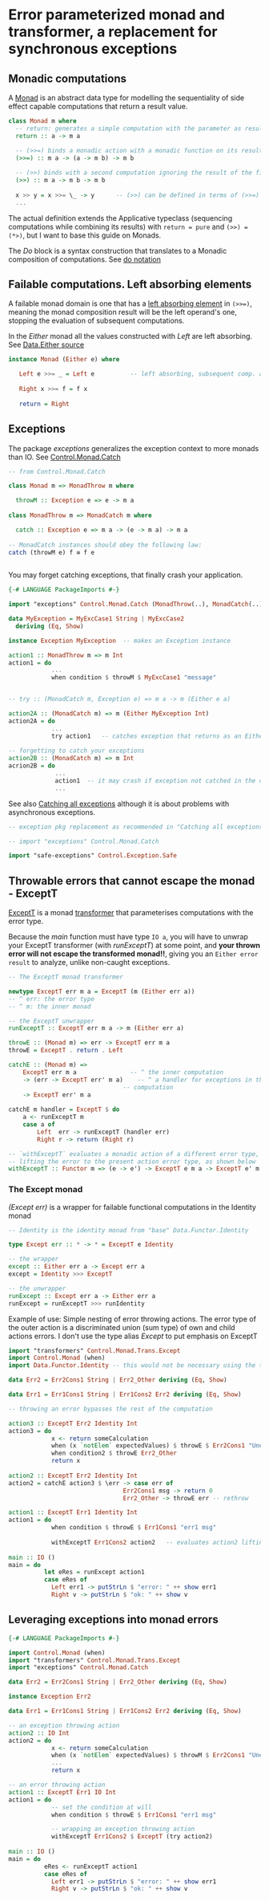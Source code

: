 # Error parameterized monad and transformer, a replacement for synchronous exceptions

## Monadic computations

A [Monad](https://wiki.haskell.org/Monad) is an abstract data type for modelling the sequentiality of side effect capable computations that return a result value.

```haskell
class Monad m where
  -- return: generates a simple computation with the parameter as result
  return :: a -> m a  

  -- (>>=) binds a monadic action with a monadic function on its result
  (>>=) :: m a -> (a -> m b) -> m b
  
  -- (>>) binds with a second computation ignoring the result of the first one
  (>>) :: m a -> m b -> m b
  
  x >> y = x >>= \_ -> y      -- (>>) can be defined in terms of (>>=)
  ...
```

The actual definition extends the Applicative typeclass (sequencing computations while combining its results) with `return = pure` and `(>>) = (*>)`, but I want to base this guide on Monads.

The *Do* block is a syntax construction that translates to a Monadic composition of computations. See [do notation](https://wiki.haskell.org/Monad#do-notation)

## Failable computations. Left absorbing elements

A failable monad domain is one that has a [left absorbing element](https://en.wikipedia.org/wiki/Absorbing_element) in `(>>=)`, meaning the monad composition result will be the left operand's one, stopping the evaluation of subsequent computations.

In the *Either* monad all the values constructed with *Left* are left absorbing. See [Data.Either source](http://hackage.haskell.org/package/base/docs/src/Data.Either.html#line-151)

```haskell
instance Monad (Either e) where

   Left e >>= _ = Left e          -- left absorbing, subsequent comp. are ignored
   
   Right x >>= f = f x
   
   return = Right
```

## Exceptions

The package *exceptions* generalizes the exception context to more monads than IO. See [Control.Monad.Catch](https://hackage.haskell.org/package/exceptions/docs/Control-Monad-Catch.html)

```haskell
-- from Control.Monad.Catch

class Monad m => MonadThrow m where

  throwM :: Exception e => e -> m a
  
class MonadThrow m => MonadCatch m where  

  catch :: Exception e => m a -> (e -> m a) -> m a
  
-- MonadCatch instances should obey the following law:
catch (throwM e) f ≡ f e
  
```

You may forget catching exceptions, that finally crash your application.

```haskell
{-# LANGUAGE PackageImports #-}

import "exceptions" Control.Monad.Catch (MonadThrow(..), MonadCatch(..), try)

data MyException = MyExcCase1 String | MyExcCase2 
  deriving (Eq, Show)

instance Exception MyException  -- makes an Exception instance

action1 :: MonadThrow m => m Int
action1 = do
            ... 
            when condition $ throwM $ MyExcCase1 "message"


-- try :: (MonadCatch m, Exception e) => m a -> m (Either e a) 

action2A :: (MonadCatch m) => m (Either MyException Int)
action2A = do
            ...
            try action1   -- catches exception that returns as an Either
            
-- forgetting to catch your exceptions
action2B :: (MonadCatch m) => m Int
acrion2B = do
             ...
             action1  -- it may crash if exception not catched in the code upwards
             ...

```

See also [Catching all exceptions](https://www.schoolofhaskell.com/user/snoyberg/general-haskell/exceptions/catching-all-exceptions) although it is about problems with asynchronous exceptions. 

```haskell 
-- exception pkg replacement as recommended in "Catching all exceptions"

-- import "exceptions" Control.Monad.Catch

import "safe-exceptions" Control.Exception.Safe
```


## Throwable errors that cannot escape the monad - ExceptT


[ExceptT](http://hackage.haskell.org/package/transformers/docs/Control-Monad-Trans-Except.html) is a monad [transformer](https://wiki.haskell.org/Monad_Transformers_Explained) that parameterises computations with the error type.

Because the *main* function must have type `IO a`, you will have to unwrap your ExceptT transformer (with *runExceptT*) at some point, and **your thrown error will not escape the transformed monad!!**, giving you an `Either error result` to analyze, unlike non-caught exceptions. 


```haskell  
-- The ExceptT monad transformer

newtype ExceptT err m a = ExceptT (m (Either err a))
-- ^ err: the error type
-- ^ m: the inner monad

-- the ExceptT unwrapper
runExceptT :: ExceptT err m a -> m (Either err a)

throwE :: (Monad m) => err -> ExceptT err m a
throwE = ExceptT . return . Left

catchE :: (Monad m) =>
    ExceptT err m a               -- ^ the inner computation
    -> (err -> ExceptT err' m a)    -- ^ a handler for exceptions in the inner
                                -- computation
    -> ExceptT err' m a
    
catchE m handler = ExceptT $ do
    a <- runExceptT m
    case a of
        Left  err -> runExceptT (handler err)
        Right r -> return (Right r)

-- `withExceptT` evaluates a monadic action of a different error type, 
-- lifting the error to the present action error type, as shown below
withExceptT :: Functor m => (e -> e') -> ExceptT e m a -> ExceptT e' m a
```

### The Except monad

*(Except err)* is a wrapper for failable functional computations in the Identity monad

```haskell  
-- Identity is the identity monad from "base" Data.Functor.Identity

type Except err :: * -> * = ExceptT e Identity

-- the wrapper
except :: Either err a -> Except err a
except = Identity >>> ExceptT

-- the unwrapper
runExcept :: Except err a -> Either err a
runExcept = runExceptT >>> runIdentity
```

Example of use: Simple nesting of error throwing actions. The error type of the outer action is a discriminated union (sum type) of own and child actions errors. I don't use the type alias *Except* to put emphasis on ExceptT

```haskell
import "transformers" Control.Monad.Trans.Except
import Control.Monad (when)
import Data.Functor.Identity -- this would not be necessary using the type alias Except

data Err2 = Err2Cons1 String | Err2_Other deriving (Eq, Show)

data Err1 = Err1Cons1 String | Err1Cons2 Err2 deriving (Eq, Show)

-- throwing an error bypasses the rest of the computation

action3 :: ExceptT Err2 Identity Int
action3 = do
            x <- return someCalculation
            when (x `notElem` expectedValues) $ throwE $ Err2Cons1 "Unexpected!" 
            when condition2 $ throwE Err2_Other
            return x
            
action2 :: ExceptT Err2 Identity Int
action2 = catchE action3 $ \err -> case err of
                                Err2Cons1 msg -> return 0
                                Err2_Other -> throwE err -- rethrow

action1 :: ExceptT Err1 Identity Int
action1 = do
            when condition $ throwE $ Err1Cons1 "err1 msg"
            
            withExceptT Err1Cons2 action2   -- evaluates action2 lifting the Err2 type to an Err1
       
main :: IO ()
main = do
          let eRes = runExcept action1
          case eRes of
            Left err1 -> putStrLn $ "error: " ++ show err1
            Right v -> putStrLn $ "ok: " ++ show v
```

## Leveraging exceptions into monad errors

```haskell
{-# LANGUAGE PackageImports #-}

import Control.Monad (when)
import "transformers" Control.Monad.Trans.Except
import "exceptions" Control.Monad.Catch

data Err2 = Err2Cons1 String | Err2_Other deriving (Eq, Show)

instance Exception Err2

data Err1 = Err1Cons1 String | Err1Cons2 Err2 deriving (Eq, Show)

-- an exception throwing action
action2 :: IO Int
action2 = do
            x <- return someCalculation
            when (x `notElem` expectedValues) $ throwM $ Err2Cons1 "Unexpected!" 
            ...
            return x

-- an error throwing action
action1 :: ExceptT Err1 IO Int
action1 = do
            -- set the condition at will
            when condition $ throwE $ Err1Cons1 "err1 msg"

            -- wrapping an exception throwing action
            withExceptT Err1Cons2 $ ExceptT (try action2)
       
main :: IO ()
main = do
          eRes <- runExceptT action1
          case eRes of
            Left err1 -> putStrLn $ "error: " ++ show err1
            Right v -> putStrLn $ "ok: " ++ show v
```

